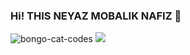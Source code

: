 ### Hi! THIS NEYAZ MOBALIK NAFIZ 👋 
![bongo-cat-codes](https://user-images.githubusercontent.com/92919697/157845574-fbc4d8b7-abe5-4a04-8616-f599f126bde2.gif) <img src=" https://github-readme-stats.vercel.app/api?username=neyaznafiz_icons=true&theme=light&line_height=27">
